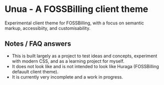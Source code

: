 # Unua - A FOSSBilling client theme

Experimental client theme for FOSSBilling, with a focus on semantic markup, accessibiity, and customisability.

## Notes / FAQ answers

- This is built largely as a project to test ideas and concepts, experiment with modern CSS, and as a learning project for myself.
- It does not look like and is not intended to look like Huraga (FOSSBilling defauult client theme).
- It is currently very incomplete and a work in progress.
